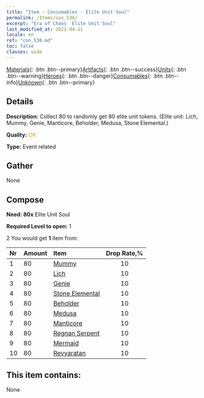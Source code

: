 ```yaml
---
title: "Item - Consumables - Elite Unit Soul"
permalink: /Items/con_536/
excerpt: "Era of Chaos  Elite Unit Soul"
last_modified_at: 2021-04-11
locale: en
ref: "con_536.md"
toc: false
classes: wide
---
```

 [Materials](/Items/){: .btn .btn--primary}[Artifacts](/Items/Artifacts/){: .btn .btn--success}[Units](/Items/Units/){: .btn .btn--warning}[Heroes](/Items/Heroes/){: .btn .btn--danger}[Consumables](/Items/Consumables/){: .btn .btn--info}[Unknown](/Items/Unknown/){: .btn .btn--primary}

## Details
 **Description:** Collect 80 to randomly get 80 elite unit tokens. (Elite unit: Lich, Mummy, Genie, Manticore, Beholder, Medusa, Stone Elemental.)

 **Quality:** <span style="color: #FF8C00">OK</span>

 **Type:** Event related

## Gather

  None

## Compose

 **Need: 80x** Elite Unit Soul

 **Required Level to open:** 1

 2 You would get **1** item  from:

  | Nr | Amount |     Item    | Drop Rate,% |
  |:---|:-------|:------------|:---------:|
  | 1 | 80 | [Mummy](/Items/unt_215/) | 10 | 
  | 2 | 80 | [Lich](/Items/unt_212/) | 10 | 
  | 3 | 80 | [Genie](/Items/unt_239/) | 10 | 
  | 4 | 80 | [Stone Elemental](/Items/unt_266/) | 10 | 
  | 5 | 80 | [Beholder](/Items/unt_246/) | 10 | 
  | 6 | 80 | [Medusa](/Items/unt_247/) | 10 | 
  | 7 | 80 | [Manticore](/Items/unt_249/) | 10 | 
  | 8 | 80 | [Regnan Serpent](/Items/unt_276/) | 10 | 
  | 9 | 80 | [Mermaid](/Items/unt_277/) | 10 | 
  | 10 | 80 | [Revyaratan](/Items/unt_280/) | 10 | 


## This item contains:

  None

